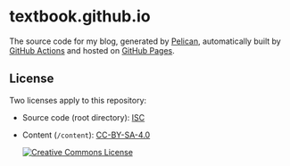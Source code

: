 textbook.github.io
==================

The source code for my blog, generated by [Pelican], automatically built by
[GitHub Actions][gha] and hosted on [GitHub Pages][ghp].

License
-------

Two licenses apply to this repository:

 - Source code (root directory): [ISC](./LICENSE)

 - Content (`/content`): [CC-BY-SA-4.0](./content/extra/LICENSE)

    [![Creative Commons License][license-badge]][license]

  [gha]: https://github.com/features/actions
  [ghp]: https://pages.github.com/
  [license]: http://creativecommons.org/licenses/by-sa/4.0/
  [license-badge]: https://i.creativecommons.org/l/by-sa/4.0/88x31.png
  [pelican]: http://getpelican.com/
